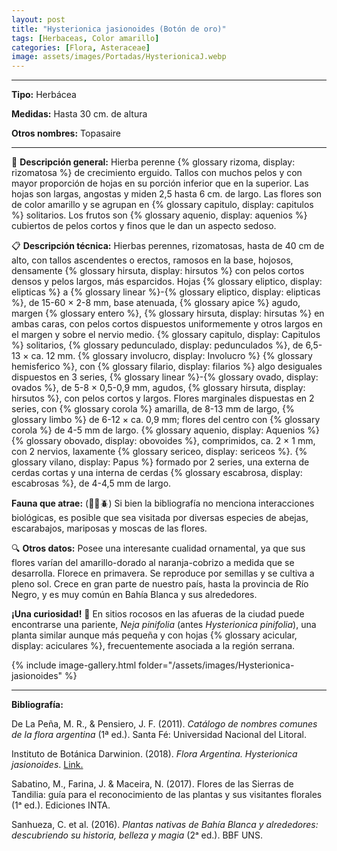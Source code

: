 ```yaml
---
layout: post
title: "Hysterionica jasionoides (Botón de oro)"
tags: [Herbaceas, Color amarillo]
categories: [Flora, Asteraceae]
image: assets/images/Portadas/HysterionicaJ.webp
---
```


***

**Tipo:** Herbácea

**Medidas:** Hasta 30 cm. de altura

**Otros nombres:** Topasaire

***

🌱 **Descripción general:** Hierba perenne {% glossary rizoma, display: rizomatosa %} de crecimiento erguido. Tallos con muchos pelos y con mayor proporción de hojas en su porción inferior que en la superior. Las hojas son largas, angostas y miden 2,5 hasta 6 cm. de largo. Las flores son de color amarillo y se agrupan en {% glossary capitulo, display: capitulos %} solitarios. Los frutos son {% glossary aquenio, display: aquenios %} cubiertos de pelos cortos y finos que le dan un aspecto sedoso.

📋 **Descripción técnica:** Hierbas perennes, rizomatosas, hasta de 40 cm de alto, con tallos ascendentes o erectos, ramosos en la base, hojosos, densamente {% glossary hirsuta, display: hirsutos %} con pelos cortos densos y pelos largos, más esparcidos. Hojas {% glossary eliptico, display: elipticas %} a {% glossary linear %}-{% glossary eliptico, display: elipticas %}, de 15-60 × 2-8 mm, base atenuada, {% glossary apice %} agudo, margen {% glossary entero %}, {% glossary hirsuta, display: hirsutas %} en ambas caras, con pelos cortos dispuestos uniformemente y otros largos en el margen y sobre el nervio medio. {% glossary capitulo, display: Capitulos %} solitarios, {% glossary pedunculado, display: pedunculados %}, de 6,5-13 × ca. 12 mm. {% glossary involucro, display: Involucro %} {% glossary hemisferico %}, con {% glossary filario, display: filarios %} algo desiguales dispuestos en 3 series, {% glossary linear %}-{% glossary ovado, display: ovados %}, de 5-8 × 0,5-0,9 mm, agudos, {% glossary hirsuta, display: hirsutos %}, con pelos cortos y largos. Flores marginales dispuestas en 2 series, con {% glossary corola %} amarilla, de 8-13 mm de largo, {% glossary limbo %} de 6-12 × ca. 0,9 mm; flores del centro con {% glossary corola %} de 4-5 mm de largo. {% glossary aquenio, display: Aquenios %} {% glossary obovado, display: obovoides %}, comprimidos, ca. 2 × 1 mm, con 2 nervios, laxamente {% glossary sericeo, display: sericeos %}. {% glossary vilano, display: Papus %} formado por 2 series, una externa de cerdas cortas y una interna de cerdas {% glossary escabrosa, display: escabrosas %}, de 4-4,5 mm de largo.

**Fauna que atrae:** (🦋🐝🪲) Si bien la bibliografía no menciona interacciones biológicas, es posible que sea visitada por diversas especies de abejas, escarabajos, mariposas y moscas de las flores.

🔍 **Otros datos:** Posee una interesante cualidad ornamental, ya que sus flores varían del amarillo-dorado al naranja-cobrizo a medida que se desarrolla. Florece en primavera. Se reproduce por semillas y se cultiva a pleno sol. Crece en gran parte de nuestro país, hasta la provincia de Río Negro, y es muy común en Bahía Blanca y sus alrededores.

**¡Una curiosidad!** 👀 En sitios rocosos en las afueras de la ciudad puede encontrarse una pariente, *Neja pinifolia* (antes *Hysterionica pinifolia*), una planta similar aunque más pequeña y con hojas {% glossary acicular, display: aciculares %}, frecuentemente asociada a la región serrana.

 {% include image-gallery.html folder="/assets/images/Hysterionica-jasionoides" %}

***

**Bibliografía:**

De La Peña, M. R., & Pensiero, J. F. (2011). *Catálogo de nombres comunes de la flora argentina* (1ª ed.). Santa Fé: Universidad Nacional del Litoral.

Instituto de Botánica Darwinion. (2018). *Flora Argentina. Hysterionica jasionoides*. [Link.](https://buscador.floraargentina.edu.ar/species/details/17066)

Sabatino, M., Farina, J. & Maceira, N. (2017). Flores de las Sierras de Tandilia: guía para el reconocimiento de las plantas y sus visitantes florales (1ᵃ ed.). Ediciones INTA.

Sanhueza, C. et al. (2016). *Plantas nativas de Bahía Blanca y alrededores: descubriendo su historia, belleza y magia* (2ᵃ ed.). BBF UNS.
